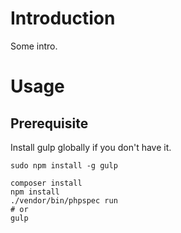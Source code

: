 # Introduction

Some intro.

# Usage

## Prerequisite

Install gulp globally if you don't have it.

```
sudo npm install -g gulp
```

```
composer install
npm install
./vendor/bin/phpspec run
# or
gulp
```
